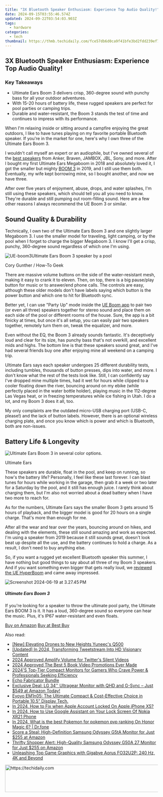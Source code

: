 ```yaml
---
title: "3X Bluetooth Speaker Enthusiasm: Experience Top Audio Quality!"
date: 2024-09-15T03:55:46.574Z
updated: 2024-09-22T03:54:03.903Z
tags:
  - hardware
categories:
  - tech
thumbnail: https://thmb.techidaily.com/fce57db6d0ca9f41bfe3bd2fdd239ef79b5c70d705be5a8d6f566c06a2b27fc0.jpg
---
```


## 3X Bluetooth Speaker Enthusiasm: Experience Top Audio Quality!

### Key Takeaways

* Ultimate Ears Boom 3 delivers crisp, 360-degree sound with punchy bass for all your outdoor adventures.
* With 15-20 hours of battery life, these rugged speakers are perfect for pool parties or camping trips.
* Durable and water-resistant, the Boom 3 stands the test of time and continues to impress with its performance.

 When I'm relaxing inside or sitting around a campfire enjoying the great outdoors, I like to have tunes playing on my favorite portable Bluetooth speaker. If you're in the market for one, here's why I own three of the Ultimate Ears Boom 3.

 I wouldn't call myself an expert or an audiophile, but I've owned several of the [best speakers](https://extra-resources.techidaily.com/critical-selection-of-17-applications-for-boundary-removal-in-images/) from Anker, Braven, JAMBOX, JBL, Sony, and more. After I bought my first Ultimate Ears Megaboom in 2018 and absolutely loved it, I got the smaller but mighty [BOOM 3](http://us.ultimateears.com/products/boom-3?) in 2019, and I still use them both. Eventually, my wife kept borrowing mine, so I bought another, and now we have three.

 After over five years of enjoyment, abuse, drops, and water splashes, I'm still using these speakers, which should tell you all you need to know. They're durable and still pumping out room-filling sound. Here are a few other reasons I always recommend the UE Boom 3 or similar.

##  Sound Quality & Durability

 Technically, I own two of the Ultimate Ears Boom 3 and one slightly larger Megaboom 3\. I use the smaller model for traveling, light camping, or by the pool when I forget to charge the bigger Megaboom 3\. I know I'll get a crisp, punchy, 360-degree sound regardless of which one I'm using.

![UE-boom3Ultimate Ears Boom 3 speaker by a pool](https://static1.howtogeekimages.com/wordpress/wp-content/uploads/2024/06/ue-boom3.jpg) 

Cory Gunther / How-To Geek

 There are massive volume buttons on the side of the water-resistant mesh, making it easy to crank it to eleven. Then, on top, there is a big pause/play button for music or to answer/end phone calls. The controls are easy, although these older models don't have labels saying which button is the power button and which one to hit for Bluetooth sync.

 Better yet, I can use "Party Up" mode inside the [UE Boom app](https://ultimate-ears.dubn.net/c/156932/500013/8590?subId1=UUhtgUeUpU2003708&subId2=ehtg&u=https%3A%2F%2Fwww.ultimateears.com%2Fen-au%2Ffeatures%2Fapps.html) to pair two (or even all three) speakers together for stereo sound and place them on each side of the pool or different rooms of the house. Sure, the app is a bit finicky at times, but once it's all setup, you can easily pair two speakers together, remotely turn them on, tweak the equalizer, and more.

 Even without the EQ, the Boom 3 already sounds fantastic. It's deceptively loud and clear for its size, has punchy bass that's not overkill, and excellent mids and highs. The bottom line is that these speakers sound great, and I've had several friends buy one after enjoying mine all weekend on a camping trip.

 Ultimate Ears says each speaker undergoes 25 different durability tests, including tumbles, thousands of button presses, dips into water, and more. I don't know what the rest of the tests look like. Still, I can confidently say I've dropped mine multiple times, had it wet for hours while clipped to a cooler floating down the river, bouncing around on my ebike (while perfectly placed in the water bottle holder), playing music in the 112-degree Las Vegas heat, or in freezing temperatures while ice fishing in Utah. I do a lot, and my Boom 3 does it all, too.

 My only complaints are the outdated micro-USB charging port (USB-C, please!) and the lack of button labels. However, there is an optional wireless charging plate, and once you know which is power and which is Bluetooth, both are non-issues.

##  Battery Life & Longevity

![Ultimate Ears Boom 3 in several color options.](https://static1.howtogeekimages.com/wordpress/wp-content/uploads/2024/06/boom3-colors.jpg) 

Ultimate Ears

 These speakers are durable, float in the pool, and keep on running, so how's the battery life? Personally, I feel like these last forever. I can blast tunes for hours while working in the garage, then grab it a week or two later for a Saturday by the pool, and it still has enough juice. I rarely think about charging them, but I'm also not worried about a dead battery when I have two more to reach for.

 As for the numbers, Ultimate Ears says the smaller Boom 3 gets around 15 hours of playback, and the bigger model is good for 20 hours on a single charge. That's more than enough for me.

 After all the wear and tear over the years, bouncing around on hikes, and dealing with the elements, these still sound amazing and work as expected. I'm using a speaker from 2019 because it still sounds great, doesn't look beat up despite all the use, and the battery continues to hold a charge. As a result, I don't need to buy anything else.

 So, if you want a rugged yet excellent Bluetooth speaker this summer, I have nothing but good things to say about all three of my Boom 3 speakers. And if you want something even bigger that gets really loud, we [reviewed the UE HyperBoom](https://article-posts.techidaily.com/updated-in-2024-the-ultimate-handbook-for-vr-travelers/) and came away impressed.

![Screenshot 2024-06-19 at 3.27.45 PM](https://static1.howtogeekimages.com/wordpress/wp-content/uploads/2024/06/screenshot-2024-06-19-at-3-27-45-pm.jpg) 

#####  Ultimate Ears Boom 3

If you're looking for a speaker to throw the ultimate pool party, the Ultimate Ears BOOM 3 is it. It has a loud, 360-degree sound so everyone can hear the music. Plus, it's IP67 water-resistant and even floats.

[Buy on Amazon](https://www.amazon.com/Ultimate-Ears-Portable-Bluetooth-Waterproof/dp/B07DD7ZJ6X/?th=1&tag=hotoge-20&ascsubtag=UUhtgUeUpU2003708&asc%5Frefurl=https%3A%2F%2Fwww.howtogeek.com%2Fi-own-three-boom-3-bluetooth-speakers-its-that-good%2F&asc%5Fcampaign=Short-Term) [Buy at Best Buy](https://shop-links.co/link/?exclusive=1&publisher_slug=itechdaily19598&url=https%3A%2F%2Fwww.bestbuy.com%2Fsite%2Fultimate-ears-boom-3-portable-wireless-bluetooth-speaker-with-waterproof-dustproof-design-night-black%2F6288539.p%3FskuId%3D6288539)

<ins class="adsbygoogle"
     style="display:block"
     data-ad-format="autorelaxed"
     data-ad-client="ca-pub-7571918770474297"
     data-ad-slot="1223367746"></ins>

<ins class="adsbygoogle"
     style="display:block"
     data-ad-client="ca-pub-7571918770474297"
     data-ad-slot="8358498916"
     data-ad-format="auto"
     data-full-width-responsive="true"></ins>

<span class="atpl-alsoreadstyle">Also read:</span>
<div><ul>
<li><a href="https://fox-links.techidaily.com/new-elevating-drones-to-new-heights-yuneecs-q500/"><u>[New] Elevating Drones to New Heights Yuneec's Q500</u></a></li>
<li><a href="https://twitter-videos.techidaily.com/updated-in-2024-transforming-tweetstream-into-hd-visionary-content/"><u>[Updated] In 2024, Transforming Tweetstream Into HD Visionary Content</u></a></li>
<li><a href="https://twitter-videos.techidaily.com/2024-approved-amplify-volume-for-twitters-silent-videos/"><u>2024 Approved Amplify Volume for Twitter's Silent Videos</u></a></li>
<li><a href="https://some-tips.techidaily.com/2024-approved-the-best-5-book-video-promotions-ever-made/"><u>2024 Approved The Best 5 Book Video Promotions Ever Made</u></a></li>
<li><a href="https://hardware-tips.techidaily.com/2024s-top-tier-compact-monitors-for-gamers-who-crave-power-and-professionals-seeking-efficiency/"><u>2024'S Top-Tier Compact Monitors for Gamers Who Crave Power & Professionals Seeking Efficiency</u></a></li>
<li><a href="https://extra-resources.techidaily.com/echo-fabricator-bundle/"><u>Echo Fabricator Bundle</u></a></li>
<li><a href="https://hardware-tips.techidaily.com/1723862820287-exclusive-deal-lg-34-ultragear-monitor-with-qhd-and-g-sync-just-549-at-amazon-today/"><u>Exclusive Deal: LG 34'' Ultragear Monitor with QHD and G-Sync – Just $549 at Amazon Today!</u></a></li>
<li><a href="https://hardware-tips.techidaily.com/1723862838291-eyoyo-em1n05-the-ultimate-compact-and-cost-effective-choice-in-portable-105-display-tech/"><u>Eyoyo EM1n05: The Ultimate Compact & Cost-Effective Choice in Portable 10.5” Display Tech.</u></a></li>
<li><a href="https://apple-account.techidaily.com/in-2024-how-to-fix-when-apple-account-locked-on-apple-iphone-xs-by-drfone-ios/"><u>In 2024, How to Fix when Apple Account Locked On Apple iPhone XS?</u></a></li>
<li><a href="https://easy-unlock-android.techidaily.com/in-2024-how-to-use-google-assistant-on-your-lock-screen-of-nokia-xr21-phone-by-drfone-android/"><u>In 2024, How to Use Google Assistant on Your Lock Screen Of Nokia XR21 Phone</u></a></li>
<li><a href="https://pokemon-go-android.techidaily.com/in-2024-what-is-the-best-pokemon-for-pokemon-pvp-ranking-on-honor-magic-6-drfone-by-drfone-virtual-android/"><u>In 2024, What is the best Pokemon for pokemon pvp ranking On Honor Magic 6? | Dr.fone</u></a></li>
<li><a href="https://hardware-tips.techidaily.com/1723862761478-score-a-steal-high-definition-samsung-odyssey-g5ta-monitor-for-just-255-at-amazon/"><u>Score a Steal: High-Definition Samsung Odyssey G5tA Monitor for Just $255 at Amazon</u></a></li>
<li><a href="https://hardware-tips.techidaily.com/1723862841845-thrifty-shopper-alert-high-quality-samsung-odyssey-g50a-27-monitor-for-just-255-on-amazon/"><u>Thrifty Shopper Alert: High-Quality Samsung Odyssey G50A 27 Monitor for Just $255 on Amazon</u></a></li>
<li><a href="https://hardware-tips.techidaily.com/1723862781819-unleashing-top-game-graphics-with-gigabye-aorus-fo32u2p-240-hz-4k-and-beyond/"><u>Unleashing Top Game Graphics with Gigabye Aorus FO32U2P: 240 Hz, 4K and Beyond</u></a></li>
</ul></div>

<!-- affiliate ads begin -->
<a href="https://appsumo.8odi.net/c/5597632/2094480/7443" target="_top" id="2094480">
  <img src="//a.impactradius-go.com/display-ad/7443-2094480" border="0" alt="https://techidaily.com" width="728" height="90"/>
</a>
<img height="0" width="0" src="https://appsumo.8odi.net/i/5597632/2094480/7443" style="position:absolute;visibility:hidden;" border="0" />
<!-- affiliate ads end -->

